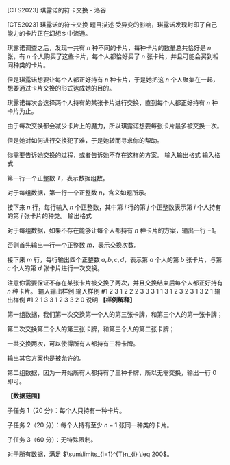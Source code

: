



[CTS2023] 琪露诺的符卡交换 - 洛谷














[CTS2023] 琪露诺的符卡交换
题目描述
受异变的影响，琪露诺发现封印了自己能力的卡片正在幻想乡中流通。

琪露诺调查之后，发现一共有 $n$ 种不同的卡片，每种卡片的数量总共恰好是 $n$ 张，有 $n$ 个人购买了这些卡片，每个人都恰好买了 $n$ 张卡片，并且可能会买到相同种类的卡片。

但是琪露诺想要让每个人都正好持有 $n$ 种卡片，于是她把这 $n$ 个人聚集在一起，想要通过卡片交换的形式达成她的目的。

琪露诺每次会选择两个人持有的某张卡片进行交换，直到每个人都正好持有 $n$ 种卡片为止。

由于每次交换都会减少卡片上的魔力，所以琪露诺想要每张卡片最多被交换一次。

但是她对如何进行交换犯了难，于是她转而寻求你的帮助。

你需要告诉她交换的过程，或者告诉她不存在这样的方案。
输入输出格式
输入格式

第一行一个正整数 $T$，表示数据组数。

对于每组数据，第一行一个正整数 $n$，含义如题所示。

接下来 $n$ 行，每行输入 $n$ 个正整数，其中第 $i$ 行的第 $j$ 个正整数表示第 $i$ 个人持有的第 $j$ 张卡片的种类。
输出格式

对于每组数据，如果不存在能够让每个人都持有 $n$ 种卡片的方案，输出一行 $-1$。

否则首先输出一行一个正整数 $m$，表示交换次数。

接下来 $m$ 行，每行输出四个正整数 $a,b,c,d$，表示第 $a$ 个人的第 $b$ 张卡片，与第 $c$ 个人的第 $d$ 张卡片进行一次交换。

注意你需要保证不存在某张卡片被交换了两次，并且交换结束后每个人都正好持有 $n$ 种卡片。
输入输出样例
输入样例 #1
2
3
1 2 2
2 3 3
3 1 1
3
1 2 3
2 3 1
3 2 1
输出样例 #1
2
1 3 3 1
2 3 3 2
0
说明
**【样例解释】**

第一组数据，我们第一次交换第一个人的第三张卡牌，和第三个人的第一张卡牌；

第二次交换第二个人的第三张卡牌，和第三个人的第二张卡牌；

一共交换两次，可以使得所有人都持有三种卡牌。

输出其它方案也是被允许的。

第二组数据，因为一开始所有人都持有了三种卡牌，所以无需交换，输出一行 $0$ 即可。

**【数据范围】**

子任务 $1$（$20$ 分）：每个人只持有一种卡片。

子任务 $2$（$20$ 分）：每个人持有至少 $n-1$ 张同一种类的卡片。

子任务 $3$（$60$ 分）：无特殊限制。

对于所有数据，满足 $\sum\limits_{i=1}^{T}n_{i} \leq 200$。






